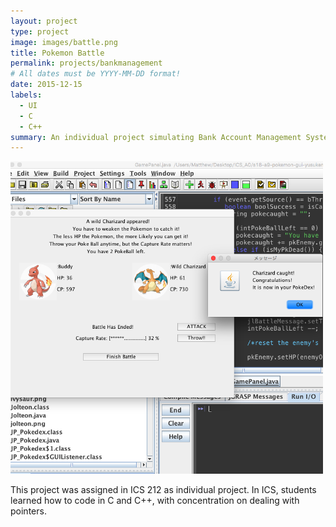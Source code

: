 ```yaml
---
layout: project
type: project
image: images/battle.png
title: Pokemon Battle
permalink: projects/bankmanagement
# All dates must be YYYY-MM-DD format!
date: 2015-12-15
labels:
  - UI
  - C
  - C++
summary: An individual project simulating Bank Account Management System for ICS 212.
---
```


<img class="ui medium right floated rounded image" src="../images/battle.png" width="500">

This project was assigned in ICS 212 as individual project. In ICS, students learned how to code in C and C++, with concentration on dealing with pointers.
